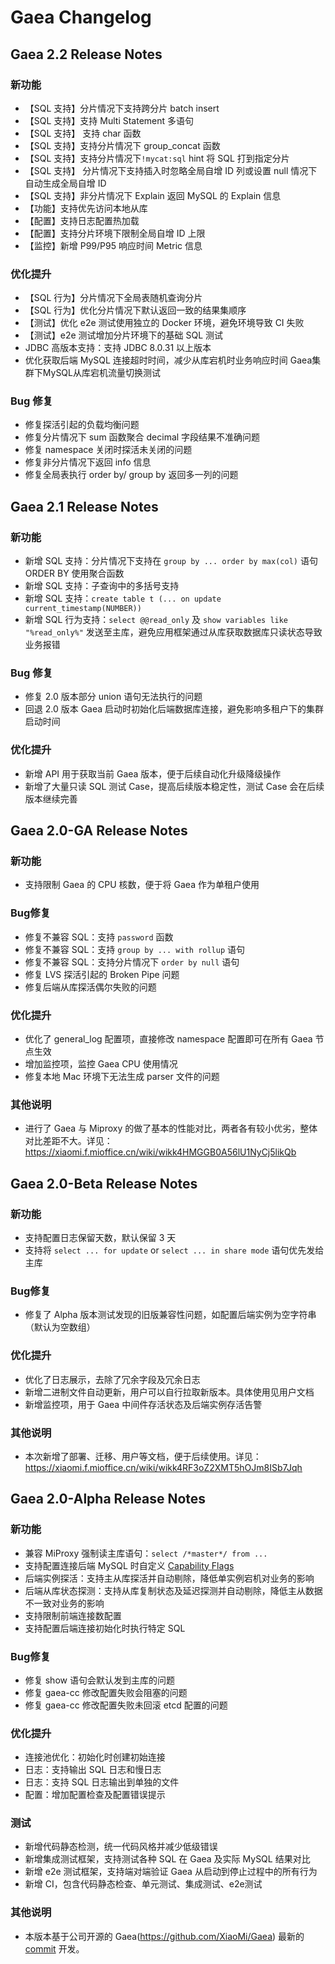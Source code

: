 # Gaea Changelog

## Gaea 2.2 Release Notes

### 新功能

- 【SQL 支持】分片情况下支持跨分片 batch insert
- 【SQL 支持】支持 Multi Statement 多语句
- 【SQL 支持】 支持 char 函数
- 【SQL 支持】支持分片情况下 group_concat 函数
- 【SQL 支持】支持分片情况下`!mycat:sql` hint 将 SQL 打到指定分片
- 【SQL 支持】 分片情况下支持插入时忽略全局自增 ID 列或设置 null 情况下自动生成全局自增 ID
- 【SQL 支持】非分片情况下 Explain 返回 MySQL 的 Explain 信息
- 【功能】支持优先访问本地从库
- 【配置】支持日志配置热加载
- 【配置】支持分片环境下限制全局自增 ID 上限
- 【监控】新增 P99/P95 响应时间 Metric 信息
  
### 优化提升

- 【SQL 行为】分片情况下全局表随机查询分片
- 【SQL 行为】优化分片情况下默认返回一致的结果集顺序
- 【测试】优化 e2e 测试使用独立的 Docker 环境，避免环境导致 CI 失败
- 【测试】e2e 测试增加分片环境下的基础 SQL 测试
- JDBC 高版本支持：支持 JDBC 8.0.31 以上版本
- 优化获取后端 MySQL 连接超时时间，减少从库宕机时业务响应时间 Gaea集群下MySQL从库宕机流量切换测试

### Bug 修复

- 修复探活引起的负载均衡问题
- 修复分片情况下 sum 函数聚合 decimal 字段结果不准确问题
- 修复 namespace 关闭时探活未关闭的问题
- 修复非分片情况下返回 info 信息
- 修复全局表执行 order by/ group by 返回多一列的问题

## Gaea 2.1 Release Notes

### 新功能
- 新增 SQL 支持：分片情况下支持在 `group by ... order by max(col)` 语句 ORDER BY 使用聚合函数
- 新增 SQL 支持：子查询中的多括号支持
- 新增 SQL 支持：`create table t (... on update current_timestamp(NUMBER))` 
- 新增 SQL 行为支持：`select @@read_only` 及 `show variables like "%read_only%"` 发送至主库，避免应用框架通过从库获取数据库只读状态导致业务报错

### Bug 修复
- 修复 2.0 版本部分 union 语句无法执行的问题
- 回退 2.0 版本 Gaea 启动时初始化后端数据库连接，避免影响多租户下的集群启动时间

### 优化提升
- 新增 API 用于获取当前 Gaea 版本，便于后续自动化升级降级操作
- 新增了大量只读 SQL 测试 Case，提高后续版本稳定性，测试 Case 会在后续版本继续完善

## Gaea 2.0-GA Release Notes

### 新功能

- 支持限制 Gaea 的 CPU 核数，便于将 Gaea 作为单租户使用

### Bug修复

- 修复不兼容 SQL：支持 `password` 函数
- 修复不兼容 SQL：支持 `group by ... with rollup` 语句
- 修复不兼容 SQL：支持分片情况下 `order by null` 语句
- 修复 LVS 探活引起的 Broken Pipe 问题
- 修复后端从库探活偶尔失败的问题

### 优化提升

- 优化了 general_log 配置项，直接修改 namespace 配置即可在所有 Gaea 节点生效
- 增加监控项，监控 Gaea CPU 使用情况
- 修复本地 Mac 环境下无法生成 parser 文件的问题

### 其他说明

- 进行了 Gaea 与 Miproxy 的做了基本的性能对比，两者各有较小优劣，整体对比差距不大。详见：https://xiaomi.f.mioffice.cn/wiki/wikk4HMGGB0A56lU1NyCj5likQb


## Gaea 2.0-Beta Release Notes

### 新功能

- 支持配置日志保留天数，默认保留 3 天
- 支持将 `select ... for update` or `select ... in share mode` 语句优先发给主库

### Bug修复

- 修复了 Alpha 版本测试发现的旧版兼容性问题，如配置后端实例为空字符串（默认为空数组）

### 优化提升

- 优化了日志展示，去除了冗余字段及冗余日志
- 新增二进制文件自动更新，用户可以自行拉取新版本。具体使用见用户文档
- 新增监控项，用于 Gaea 中间件存活状态及后端实例存活告警

### 其他说明

- 本次新增了部署、迁移、用户等文档，便于后续使用。详见：https://xiaomi.f.mioffice.cn/wiki/wikk4RF3oZ2XMT5hOJm8ISb7Jqh


## Gaea 2.0-Alpha Release Notes

### 新功能

- 兼容 MiProxy 强制读主库语句：`select /*master*/ from ...`
- 支持配置连接后端 MySQL 时自定义 [Capability Flags](https://dev.mysql.com/doc/dev/mysql-server/latest/group__group__cs__capabilities__flags.html) 
- 后端实例探活：支持主从库探活并自动剔除，降低单实例宕机对业务的影响
- 后端从库状态探测：支持从库复制状态及延迟探测并自动剔除，降低主从数据不一致对业务的影响
- 支持限制前端连接数配置
- 支持配置后端连接初始化时执行特定 SQL

### Bug修复

- 修复 show 语句会默认发到主库的问题
- 修复 gaea-cc 修改配置失败会阻塞的问题
- 修复 gaea-cc 修改配置失败未回滚 etcd 配置的问题

### 优化提升

- 连接池优化：初始化时创建初始连接
- 日志：支持输出 SQL 日志和慢日志
- 日志：支持 SQL 日志输出到单独的文件
- 配置：增加配置检查及配置错误提示

### 测试

- 新增代码静态检测，统一代码风格并减少低级错误
- 新增集成测试框架，支持测试各种 SQL 在 Gaea 及实际 MySQL 结果对比
- 新增 e2e 测试框架，支持端对端验证 Gaea 从启动到停止过程中的所有行为
- 新增 CI，包含代码静态检查、单元测试、集成测试、e2e测试

### 其他说明

- 本版本基于公司开源的 Gaea(https://github.com/XiaoMi/Gaea) 最新的 [commit](https://github.com/XiaoMi/Gaea/commit/9e16060c4afcabe8ca910313e2abde4113e9af79) 开发。
